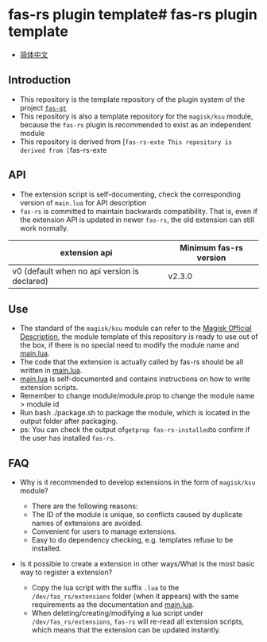 # **fas-rs plugin template**# **fas-rs plugin template**

- [简体中文](README.md)

## **Introduction**

- This repository is the template repository of the plugin system of the project [`fas-gt`](https://github.com/yinwanxi/fas-gt)
- This repository is also a template repository for the `magisk/ksu` module, because the `fas-rs` plugin is recommended to exist as an independent module
- This repository is derived from [`fas-rs-exte This repository is derived from [`fas-rs-exte

## **API**

- The extension script is self-documenting, check the corresponding version of `main.lua` for API description
- `fas-rs` is committed to maintain backwards compatibility. That is, even if the extension API is updated in newer `fas-rs`, the old extension can still work normally.

| extension api | Minimum fas-rs version |
| --- | --- |
| v0 (default when no api version is declared) | v2.3.0 |

## **Use**

- The standard of the `magisk/ksu` module can refer to the [Magisk Official Description](https://magisk.readthedocs.io/en/latest/developers/guides.html), the module template of this repository is ready to use out of the box, if there is no special need to modify the module name and [main.lua](main.lua).
- The code that the extension is actually called by fas-rs should be all written in [main.lua](main.lua).
- [main.lua](main.lua) is self-documented and contains instructions on how to write extension scripts.
- Remember to change module/module.prop to change the module name > module id
- Run bash ./package.sh to package the module, which is located in the output folder after packaging.
- ps: You can check the output of```getprop fas-rs-installed```to confirm if the user has installed `fas-rs`.

## **FAQ**

- Why is it recommended to develop extensions in the form of `magisk/ksu` module?
  - There are the following reasons:
  - The ID of the module is unique, so conflicts caused by duplicate names of extensions are avoided.
  - Convenient for users to manage extensions.
  - Easy to do dependency checking, e.g. templates refuse to be installed.

- Is it possible to create a extension in other ways/What is the most basic way to register a extension?
  - Copy the lua script with the suffix `.lua` to the `/dev/fas_rs/extensions` folder (when it appears) with the same requirements as the documentation and [main.lua](main.lua).
  - When deleting/creating/modifying a lua script under `/dev/fas_rs/extensions`, `fas-rs` will re-read all extension scripts, which means that the extension can be updated instantly.
